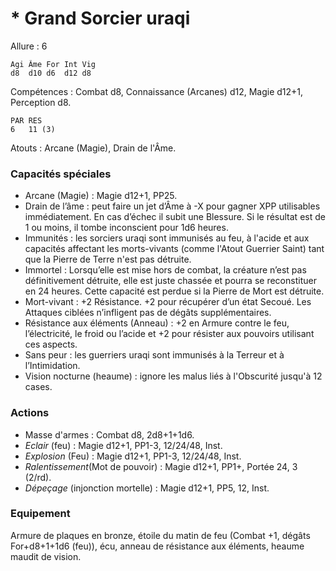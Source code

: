 # * Grand Sorcier uraqi

Allure : 6

	Agi	Âme	For	Int	Vig
	d8	d10	d6	d12	d8

Compétences : Combat d8, Connaissance (Arcanes) d12, Magie d12+1, Perception d8.

	PAR	RES
	6	11 (3)

Atouts : Arcane (Magie), Drain de l'Âme.

### Capacités spéciales
- Arcane (Magie) : Magie d12+1, PP25.
- Drain de l’âme : peut faire un jet d’Âme à -X pour gagner XPP utilisables immédiatement. En cas d’échec il subit une Blessure. Si le résultat est de 1 ou moins, il tombe inconscient pour 1d6 heures.
- Immunités : les sorciers uraqi sont immunisés au feu, à l'acide et aux capacités affectant les morts-vivants (comme l'Atout Guerrier Saint) tant que la Pierre de Terre n'est pas détruite.
- Immortel : Lorsqu’elle est mise hors de combat, la créature n’est pas définitivement détruite, elle est juste chassée et pourra se reconstituer en 24 heures. Cette capacité est perdue si la Pierre de Mort est détruite.
- Mort-vivant : +2 Résistance. +2 pour récupérer d’un état Secoué. Les Attaques ciblées n’infligent pas de dégâts supplémentaires.
- Résistance aux éléments (Anneau) : +2 en Armure contre le feu, l’électricité, le froid ou l’acide et +2 pour résister aux pouvoirs utilisant ces aspects.
- Sans peur : les guerriers uraqi sont immunisés à la Terreur et à l’Intimidation.
- Vision nocturne (heaume) : ignore les malus liés à l'Obscurité jusqu'à 12 cases.

### Actions
- Masse d'armes : Combat d8, 2d8+1+1d6.
- _Eclair_ (feu) : Magie d12+1, PP1-3, 12/24/48, Inst.
- _Explosion_ (Feu) : Magie d12+1, PP1-3, 12/24/48, Inst.
- _Ralentissement_(Mot de pouvoir) : Magie d12+1, PP1+, Portée 24, 3 (2/rd).
- _Dépeçage_ (injonction mortelle) : Magie d12+1, PP5, 12, Inst.
 
### Equipement
Armure de plaques en bronze, étoile du matin de feu (Combat +1, dégâts For+d8+1+1d6 (feu)), écu, anneau de résistance aux éléments, heaume maudit de vision.